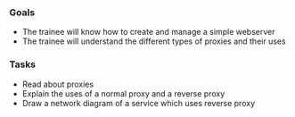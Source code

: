 
### Goals
- The trainee will know how to create and manage a simple webserver
- The trainee will understand the different types of proxies and their uses

### Tasks
- Read about proxies
- Explain the uses of a normal proxy and a reverse proxy
- Draw a network diagram of a service which uses reverse proxy
